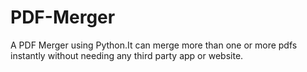 # PDF-Merger

A PDF Merger using Python.It can merge more than one or more pdfs instantly without needing any third party app or website.
